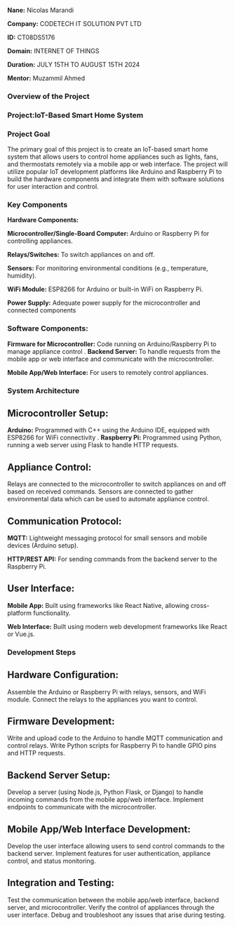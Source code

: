 **Nane:** Nicolas Marandi

**Company:** CODETECH IT SOLUTION PVT LTD

**ID:**  CT08DS5176

**Domain:** INTERNET OF THINGS

**Duration:** JULY 15TH TO AUGUST 15TH 2024

**Mentor:** Muzammil Ahmed


### Overview of the Project

### Project:IoT-Based Smart Home System

 ### Project Goal
 
 The primary goal of this project is to create an IoT-based smart home system that allows users to control home appliances such as lights, fans, and thermostats remotely via a mobile app or web interface. The project will utilize popular IoT development platforms like Arduino and Raspberry Pi to build the hardware components and integrate them with software solutions for user interaction and control.

 ### Key Components
 
 **Hardware Components:**
 
 **Microcontroller/Single-Board Computer:** Arduino or Raspberry Pi for controlling appliances.
 
**Relays/Switches:** To switch appliances on and off.

**Sensors:** For monitoring environmental conditions (e.g., temperature, humidity).

**WiFi Module:** ESP8266 for Arduino or built-in WiFi on Raspberry Pi.

**Power Supply:** Adequate power supply for the microcontroller and connected components

### Software Components:

**Firmware for Microcontroller:** Code running on Arduino/Raspberry Pi to manage appliance control
.
**Backend Server:** To handle requests from the mobile app or web interface and communicate with the microcontroller.

**Mobile App/Web Interface:** For users to remotely control appliances.

### System Architecture

## Microcontroller Setup:

**Arduino:** Programmed with C++ using the Arduino IDE, equipped with ESP8266 for WiFi connectivity
.
**Raspberry Pi:** Programmed using Python, running a web server using Flask to handle HTTP requests.

## Appliance Control:

Relays are connected to the microcontroller to switch appliances on and off based on received commands.
Sensors are connected to gather environmental data which can be used to automate appliance control.

## Communication Protocol:

**MQTT:** Lightweight messaging protocol for small sensors and mobile devices (Arduino setup).

**HTTP/REST API:** For sending commands from the backend server to the Raspberry Pi.

## User Interface:

**Mobile App:** Built using frameworks like React Native, allowing cross-platform functionality.

**Web Interface:** Built using modern web development frameworks like React or Vue.js.

### Development Steps

## Hardware Configuration:

Assemble the Arduino or Raspberry Pi with relays, sensors, and WiFi module.
Connect the relays to the appliances you want to control.
## Firmware Development:

Write and upload code to the Arduino to handle MQTT communication and control relays.
Write Python scripts for Raspberry Pi to handle GPIO pins and HTTP requests.
## Backend Server Setup:

Develop a server (using Node.js, Python Flask, or Django) to handle incoming commands from the mobile app/web interface.
Implement endpoints to communicate with the microcontroller.
## Mobile App/Web Interface Development:

Develop the user interface allowing users to send control commands to the backend server.
Implement features for user authentication, appliance control, and status monitoring.

## Integration and Testing:

Test the communication between the mobile app/web interface, backend server, and microcontroller.
Verify the control of appliances through the user interface.
Debug and troubleshoot any issues that arise during testing.

 












